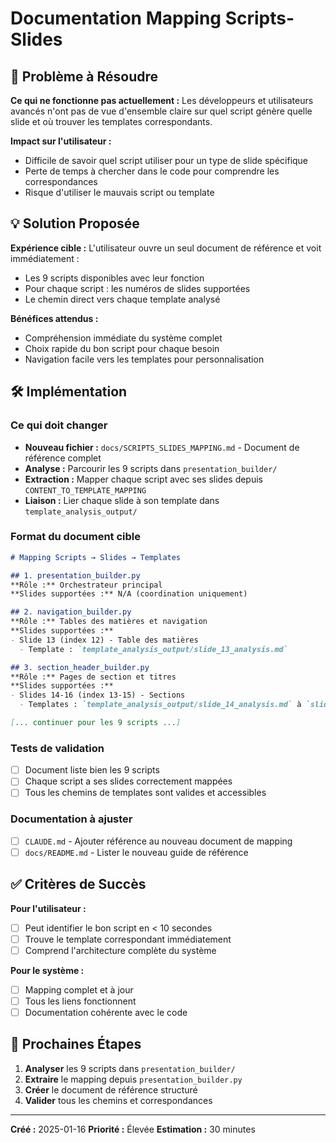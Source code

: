# Documentation Mapping Scripts-Slides

## 🎯 Problème à Résoudre

**Ce qui ne fonctionne pas actuellement :**
Les développeurs et utilisateurs avancés n'ont pas de vue d'ensemble claire sur quel script génère quelle slide et où trouver les templates correspondants.

**Impact sur l'utilisateur :**
- Difficile de savoir quel script utiliser pour un type de slide spécifique
- Perte de temps à chercher dans le code pour comprendre les correspondances
- Risque d'utiliser le mauvais script ou template

## 💡 Solution Proposée

**Expérience cible :**
L'utilisateur ouvre un seul document de référence et voit immédiatement :
- Les 9 scripts disponibles avec leur fonction
- Pour chaque script : les numéros de slides supportées
- Le chemin direct vers chaque template analysé

**Bénéfices attendus :**
- Compréhension immédiate du système complet
- Choix rapide du bon script pour chaque besoin
- Navigation facile vers les templates pour personnalisation

## 🛠️ Implémentation

### Ce qui doit changer
- **Nouveau fichier :** `docs/SCRIPTS_SLIDES_MAPPING.md` - Document de référence complet
- **Analyse :** Parcourir les 9 scripts dans `presentation_builder/`
- **Extraction :** Mapper chaque script avec ses slides depuis `CONTENT_TO_TEMPLATE_MAPPING`
- **Liaison :** Lier chaque slide à son template dans `template_analysis_output/`

### Format du document cible
```markdown
# Mapping Scripts → Slides → Templates

## 1. presentation_builder.py
**Rôle :** Orchestrateur principal
**Slides supportées :** N/A (coordination uniquement)

## 2. navigation_builder.py
**Rôle :** Tables des matières et navigation
**Slides supportées :**
- Slide 13 (index 12) - Table des matières
  - Template : `template_analysis_output/slide_13_analysis.md`

## 3. section_header_builder.py
**Rôle :** Pages de section et titres
**Slides supportées :**
- Slides 14-16 (index 13-15) - Sections
  - Templates : `template_analysis_output/slide_14_analysis.md` à `slide_16_analysis.md`

[... continuer pour les 9 scripts ...]
```

### Tests de validation
- [ ] Document liste bien les 9 scripts
- [ ] Chaque script a ses slides correctement mappées
- [ ] Tous les chemins de templates sont valides et accessibles

### Documentation à ajuster
- [ ] `CLAUDE.md` - Ajouter référence au nouveau document de mapping
- [ ] `docs/README.md` - Lister le nouveau guide de référence

## ✅ Critères de Succès

**Pour l'utilisateur :**
- [ ] Peut identifier le bon script en < 10 secondes
- [ ] Trouve le template correspondant immédiatement
- [ ] Comprend l'architecture complète du système

**Pour le système :**
- [ ] Mapping complet et à jour
- [ ] Tous les liens fonctionnent
- [ ] Documentation cohérente avec le code

## 🚀 Prochaines Étapes

1. **Analyser** les 9 scripts dans `presentation_builder/`
2. **Extraire** le mapping depuis `presentation_builder.py`
3. **Créer** le document de référence structuré
4. **Valider** tous les chemins et correspondances

---

**Créé :** 2025-01-16
**Priorité :** Élevée
**Estimation :** 30 minutes